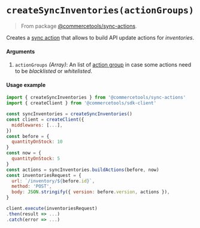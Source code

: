 # `createSyncInventories(actionGroups)`

> From package [@commercetools/sync-actions](/docs/sdk/api/README.md#sync-actions).

Creates a [sync action](/docs/sdk/Glossary.md#sync-action) that allows to build API update actions for _inventories_.

#### Arguments

1. `actionGroups` *(Array)*: An list of [action group](/docs/sdk/Glossary.md#sync-action) in case some actions need to be _blacklisted_ or _whitelisted_.

#### Usage example

```js
import { createSyncInventories } from '@commercetools/sync-actions'
import { createClient } from '@commercetools/sdk-client'

const syncInventories = createSyncInventories()
const client = createClient({
  middlewares: [...],
})
const before = {
  quantityOnStock: 10
}
const now = {
  quantityOnStock: 5
}
const actions = syncInventories.buildActions(before, now)
const inventoriesRequest = {
  url: `/inventory/${before.id}`,
  method: 'POST',
  body: JSON.stringify({ version: before.version, actions }),
}

client.execute(inventoriesRequest)
.then(result => ...)
.catch(error => ...)
```
